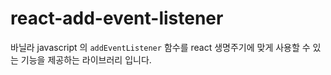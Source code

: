 # react-add-event-listener

바닐라 javascript 의 `addEventListener` 함수를 react 생명주기에 맞게 사용할 수 있는 기능을 제공하는 라이브러리 입니다.